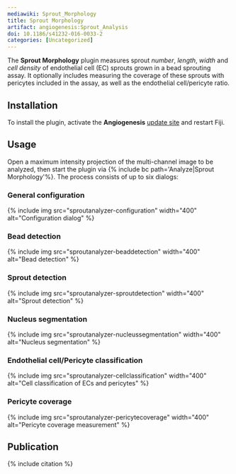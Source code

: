 ```yaml
---
mediawiki: Sprout_Morphology
title: Sprout Morphology
artifact: angiogenesis:Sprout_Analysis
doi: 10.1186/s41232-016-0033-2
categories: [Uncategorized]
---
```


The **Sprout Morphology** plugin measures sprout *number*, *length*, *width* and *cell density* of endothelial cell (EC) sprouts grown in a bead sprouting assay. It optionally includes measuring the coverage of these sprouts with pericytes included in the assay, as well as the endothelial cell/pericyte ratio.

## Installation

To install the plugin, activate the **Angiogenesis** [update site](/update-sites/following) and restart Fiji.

## Usage

Open a maximum intensity projection of the multi-channel image to be analyzed, then start the plugin via {% include bc path='Analyze|Sprout Morphology'%}. The process consists of up to six dialogs:

### General configuration

{% include img src="sproutanalyzer-configuration" width="400" alt="Configuration dialog" %}

### Bead detection

{% include img src="sproutanalyzer-beaddetection" width="400" alt="Bead detection" %}

### Sprout detection

{% include img src="sproutanalyzer-sproutdetection" width="400" alt="Sprout detection" %}

### Nucleus segmentation

{% include img src="sproutanalyzer-nucleussegmentation" width="400" alt="Nucleus segmentation" %}

### Endothelial cell/Pericyte classification

{% include img src="sproutanalyzer-cellclassification" width="400" alt="Cell classification of ECs and pericytes" %}

### Pericyte coverage

{% include img src="sproutanalyzer-pericytecoverage" width="400" alt="Pericyte coverage measurement" %}

## Publication

{% include citation %}
